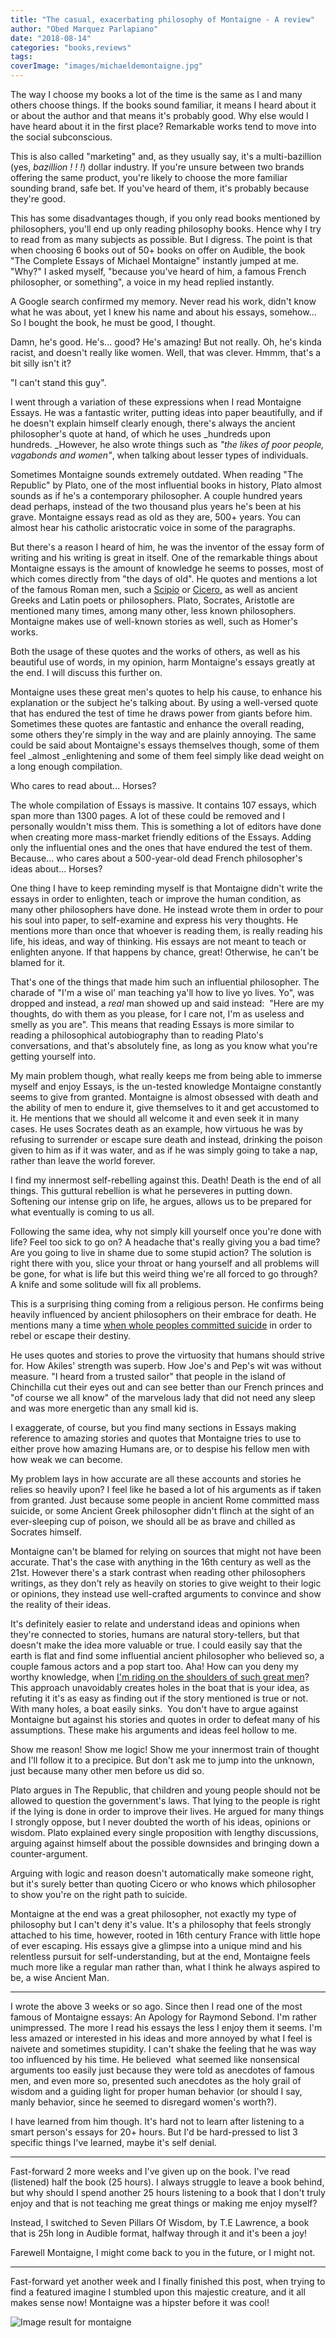 ```yaml
---
title: "The casual, exacerbating philosophy of Montaigne - A review"
author: "Obed Marquez Parlapiano"
date: "2018-08-14"
categories: "books,reviews"
tags:
coverImage: "images/michaeldemontaigne.jpg"
---
```


The way I choose my books a lot of the time is the same as I and many others choose things. If the books sound familiar, it means I heard about it or about the author and that means it's probably good. Why else would I have heard about it in the first place? Remarkable works tend to move into the social subconscious.

This is also called "marketing" and, as they usually say, it's a multi-bazillion (yes, _bazillion ! ! !_) dollar industry. If you're unsure between two brands offering the same product, you're likely to choose the more familiar sounding brand, safe bet. If you've heard of them, it's probably because they're good.

This has some disadvantages though, if you only read books mentioned by philosophers, you'll end up only reading philosophy books. Hence why I try to read from as many subjects as possible. But I digress. The point is that when choosing 6 books out of 50+ books on offer on Audible, the book "The Complete Essays of Michael Montaigne" instantly jumped at me. "Why?" I asked myself, "because you've heard of him, a famous French philosopher, or something", a voice in my head replied instantly.

A Google search confirmed my memory. Never read his work, didn't know what he was about, yet I knew his name and about his essays, somehow... So I bought the book, he must be good, I thought.

Damn, he's good. He's... good? He's amazing! But not really. Oh, he's kinda racist, and doesn't really like women. Well, that was clever. Hmmm, that's a bit silly isn't it?

"I can't stand this guy".

I went through a variation of these expressions when I read Montaigne Essays. He was a fantastic writer, putting ideas into paper beautifully, and if he doesn't explain himself clearly enough, there's always the ancient philosopher's quote at hand, of which he uses _hundreds upon hundreds. _However, he also wrote things such as _"the likes of poor people, vagabonds and women"_, when talking about lesser types of individuals.

Sometimes Montaigne sounds extremely outdated. When reading "The Republic" by Plato, one of the most influential books in history, Plato almost sounds as if he's a contemporary philosopher. A couple hundred years dead perhaps, instead of the two thousand plus years he's been at his grave. Montaigne essays read as old as they are, 500+ years. You can almost hear his catholic aristocratic voice in some of the paragraphs.

But there's a reason I heard of him, he was the inventor of the essay form of writing and his writing is great in itself. One of the remarkable things about Montaigne essays is the amount of knowledge he seems to posses, most of which comes directly from "the days of old". He quotes and mentions a lot of the famous Roman men, such a [Scipio](https://en.wikipedia.org/wiki/Publius_Cornelius_Scipio) or [Cicero,](https://en.wikipedia.org/wiki/Cicero) as well as ancient Greeks and Latin poets or philosophers. Plato, Socrates, Aristotle are mentioned many times, among many other, less known philosophers. Montaigne makes use of well-known stories as well, such as Homer's works.

Both the usage of these quotes and the works of others, as well as his beautiful use of words, in my opinion, harm Montaigne's essays greatly at the end. I will discuss this further on.

Montaigne uses these great men's quotes to help his cause, to enhance his explanation or the subject he's talking about. By using a well-versed quote that has endured the test of time he draws power from giants before him. Sometimes these quotes are fantastic and enhance the overall reading, some others they're simply in the way and are plainly annoying. The same could be said about Montaigne's essays themselves though, some of them feel _almost _enlightening and some of them feel simply like dead weight on a long enough compilation.

Who cares to read about... Horses?

The whole compilation of Essays is massive. It contains 107 essays, which span more than 1300 pages. A lot of these could be removed and I personally wouldn't miss them. This is something a lot of editors have done when creating more mass-market friendly editions of the Essays. Adding only the influential ones and the ones that have endured the test of them. Because... who cares about a 500-year-old dead French philosopher's ideas about... Horses?

One thing I have to keep reminding myself is that Montaigne didn't write the essays in order to enlighten, teach or improve the human condition, as many other philosophers have done. He instead wrote them in order to pour his soul into paper, to self-examine and express his very thoughts. He mentions more than once that whoever is reading them, is really reading his life, his ideas, and way of thinking. His essays are not meant to teach or enlighten anyone. If that happens by chance, great! Otherwise, he can't be blamed for it.

That's one of the things that made him such an influential philosopher. The charade of "I'm a wise ol' man teaching ya'll how to live yo lives. Yo", was dropped and instead, a _real_ man showed up and said instead:  "Here are my thoughts, do with them as you please, for I care not, I'm as useless and smelly as you are". This means that reading Essays is more similar to reading a philosophical autobiography than to reading Plato's conversations, and that's absolutely fine, as long as you know what you're getting yourself into.

My main problem though, what really keeps me from being able to immerse myself and enjoy Essays, is the un-tested knowledge Montaigne constantly seems to give from granted. Montaigne is almost obsessed with death and the ability of men to endure it, give themselves to it and get accustomed to it. He mentions that we should all welcome it and even seek it in many cases. He uses Socrates death as an example, how virtuous he was by refusing to surrender or escape sure death and instead, drinking the poison given to him as if it was water, and as if he was simply going to take a nap, rather than leave the world forever.

I find my innermost self-rebelling against this. Death! Death is the end of all things. This guttural rebellion is what he perseveres in putting down. Softening our intense grip on life, he argues, allows us to be prepared for what eventually is coming to us all.

Following the same idea, why not simply kill yourself once you're done with life? Feel too sick to go on? A headache that's really giving you a bad time? Are you going to live in shame due to some stupid action? The solution is right there with you, slice your throat or hang yourself and all problems will be gone, for what is life but this weird thing we're all forced to go through? A knife and some solitude will fix all problems.

This is a surprising thing coming from a religious person. He confirms being heavily influenced by ancient philosophers on their embrace for death. He mentions many a time [when whole peoples committed suicide](https://en.wikipedia.org/wiki/Mass_suicide#Historical_mass_suicides) in order to rebel or escape their destiny.

He uses quotes and stories to prove the virtuosity that humans should strive for. How Akiles' strength was superb. How Joe's and Pep's wit was without measure. "I heard from a trusted sailor" that people in the island of Chinchilla cut their eyes out and can see better than our French princes and "of course we all know" of the marvelous lady that did not need any sleep and was more energetic than any small kid is.

I exaggerate, of course, but you find many sections in Essays making reference to amazing stories and quotes that Montaigne tries to use to either prove how amazing Humans are, or to despise his fellow men with how weak we can become.

My problem lays in how accurate are all these accounts and stories he relies so heavily upon? I feel like he based a lot of his arguments as if taken from granted. Just because some people in ancient Rome committed mass suicide, or some Ancient Greek philosopher didn't flinch at the sight of an ever-sleeping cup of poison, we should all be as brave and chilled as Socrates himself.

Montaigne can't be blamed for relying on sources that might not have been accurate. That's the case with anything in the 16th century as well as the 21st. However there's a stark contrast when reading other philosophers writings, as they don't rely as heavily on stories to give weight to their logic or opinions, they instead use well-crafted arguments to convince and show the reality of their ideas.

It's definitely easier to relate and understand ideas and opinions when they're connected to stories, humans are natural story-tellers, but that doesn't make the idea more valuable or true. I could easily say that the earth is flat and find some influential ancient philosopher who believed so, a couple famous actors and a pop start too. Aha! How can you deny my worthy knowledge, when [I'm riding on the shoulders of such great men](https://en.wikipedia.org/wiki/Standing_on_the_shoulders_of_giants)? This approach unavoidably creates holes in the boat that is your idea, as refuting it it's as easy as finding out if the story mentioned is true or not. With many holes, a boat easily sinks.  You don't have to argue against Montaigne but against his stories and quotes in order to defeat many of his assumptions. These make his arguments and ideas feel hollow to me.

Show me reason! Show me logic! Show me your innermost train of thought and I'll follow it to a precipice. But don't ask me to jump into the unknown, just because many other men before us did so.

Plato argues in The Republic, that children and young people should not be allowed to question the government's laws. That lying to the people is right if the lying is done in order to improve their lives. He argued for many things I strongly oppose, but I never doubted the worth of his ideas, opinions or wisdom. Plato explained every single proposition with lengthy discussions, arguing against himself about the possible downsides and bringing down a counter-argument.

Arguing with logic and reason doesn't automatically make someone right, but it's surely better than quoting Cicero or who knows which philosopher to show you're on the right path to suicide.

Montaigne at the end was a great philosopher, not exactly my type of philosophy but I can't deny it's value. It's a philosophy that feels strongly attached to his time, however, rooted in 16th century France with little hope of ever escaping. His essays give a glimpse into a unique mind and his relentless pursuit for self-understanding, but at the end, Montaigne feels much more like a regular man rather than, what I think he always aspired to be, a wise Ancient Man.

* * *

I wrote the above 3 weeks or so ago. Since then I read one of the most famous of Montaigne essays: An Apology for Raymond Sebond. I'm rather unimpressed. The more I read his essays the less I enjoy them it seems. I'm less amazed or interested in his ideas and more annoyed by what I feel is naivete and sometimes stupidity. I can't shake the feeling that he was way too influenced by his time. He believed  what seemed like nonsensical arguments too easily just because they were told as anecdotes of famous men, and even more so, presented such anecdotes as the holy grail of wisdom and a guiding light for proper human behavior (or should I say, manly behavior, since he seemed to disregard women's worth?).

I have learned from him though. It's hard not to learn after listening to a smart person's essays for 20+ hours. But I'd be hard-pressed to list 3 specific things I've learned, maybe it's self denial.

* * *

Fast-forward 2 more weeks and I've given up on the book. I've read (listened) half the book (25 hours). I always struggle to leave a book behind, but why should I spend another 25 hours listening to a book that I don't truly enjoy and that is not teaching me great things or making me enjoy myself?

Instead, I switched to Seven Pillars Of Wisdom, by T.E Lawrence, a book that is 25h long in Audible format, halfway through it and it's been a joy!

Farewell Montaigne, I might come back to you in the future, or I might not.

* * *

Fast-forward yet another week and I finally finished this post, when trying to find a featured imagine I stumbled upon this majestic creature, and it all makes sense now! Montaigne was a hipster before it was cool!

![Image result for montaigne](https://i0.wp.com/www.3ammagazine.com/3am//wp-content/uploads/2016/04/Montaigne.jpg?resize=330%2C431&ssl=1)
